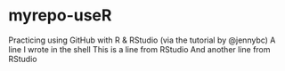 # myrepo-useR
Practicing using GitHub with R &amp; RStudio (via the tutorial by @jennybc)
A line I wrote in the shell
This is a line from RStudio
And another line from RStudio